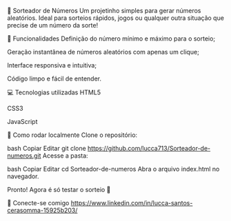 🎲 Sorteador de Números
Um projetinho simples para gerar números aleatórios. Ideal para sorteios rápidos, jogos ou qualquer outra situação que precise de um número da sorte!

🚀 Funcionalidades
Definição do número mínimo e máximo para o sorteio;

Geração instantânea de números aleatórios com apenas um clique;

Interface responsiva e intuitiva;

Código limpo e fácil de entender.

💻 Tecnologias utilizadas
HTML5

CSS3

JavaScript 

📂 Como rodar localmente
Clone o repositório:

bash
Copiar
Editar
git clone https://github.com/lucca713/Sorteador-de-numeros.git
Acesse a pasta:

bash
Copiar
Editar
cd Sorteador-de-numeros
Abra o arquivo index.html no navegador.

Pronto! Agora é só testar o sorteio 🎉

🤝 Conecte-se comigo
https://www.linkedin.com/in/lucca-santos-cerasomma-15925b203/
